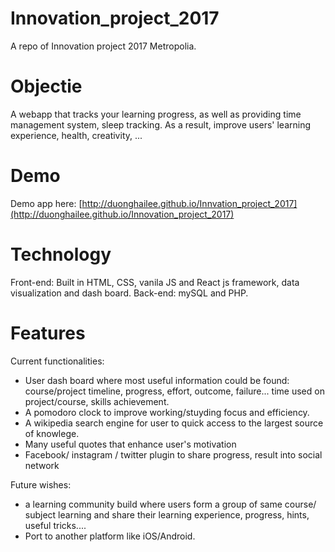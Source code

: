 # Innovation_project_2017
A repo of Innovation project 2017 Metropolia.


# Objectie
A webapp that tracks your learning progress, as well as providing time management system, sleep tracking.
As a result, improve users' learning experience, health, creativity, ...

# Demo
Demo app here: [http://duonghailee.github.io/Innvation_project_2017](http://duonghailee.github.io/Innovation_project_2017) 

# Technology
Front-end: Built in HTML, CSS, vanila JS and React js framework, data visualization and dash board.
Back-end: mySQL and PHP.

# Features
Current functionalities: 

- User dash board where most useful information could be found: course/project timeline, progress, effort,
outcome, failure... time used on project/course, skills achievement.
- A pomodoro clock to improve working/stuyding focus and efficiency.
- A wikipedia search engine for user to quick access to the largest source of knowlege.
- Many useful quotes that enhance user's motivation
- Facebook/ instagram / twitter plugin to share progress, result into social network

Future wishes:
- a learning community build where users form a group of same course/ subject learning and share their learning experience, progress, hints, useful tricks....
- Port to another platform like iOS/Android.
